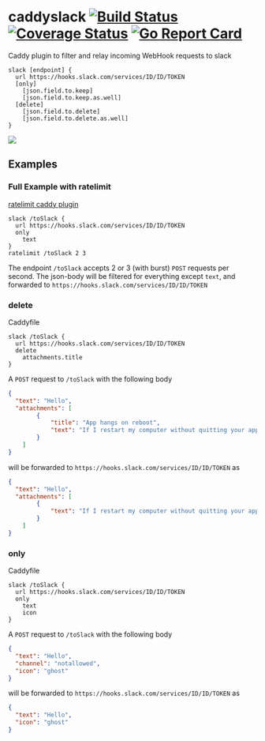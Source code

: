 # caddyslack [![Build Status](https://travis-ci.org/zahlz/caddyslack.svg?branch=master)](https://travis-ci.org/zahlz/caddyslack) [![Coverage Status](https://coveralls.io/repos/github/zahlz/caddyslack/badge.svg?branch=master)](https://coveralls.io/github/zahlz/caddyslack?branch=master) [![Go Report Card](https://goreportcard.com/badge/github.com/zahlz/caddyslack)](https://goreportcard.com/report/github.com/zahlz/caddyslack)

Caddy plugin to filter and relay incoming WebHook requests to slack

```
slack [endpoint] {
  url https://hooks.slack.com/services/ID/ID/TOKEN
  [only]
    [json.field.to.keep]
    [json.field.to.keep.as.well]
  [delete]
    [json.field.to.delete]
    [json.field.to.delete.as.well]
}
```

![](/doc/caddySlack.png)

## Examples
### Full Example with ratelimit
[ratelimit caddy plugin](https://caddyserver.com/docs/ratelimit)
```
slack /toSlack {
  url https://hooks.slack.com/services/ID/ID/TOKEN
  only
    text
}
ratelimit /toSlack 2 3
```
The endpoint `/toSlack` accepts 2 or 3 (with burst) `POST` requests per second. The json-body will be filtered for everything except `text`, and forwarded to `https://hooks.slack.com/services/ID/ID/TOKEN`

### delete

Caddyfile
```
slack /toSlack {
  url https://hooks.slack.com/services/ID/ID/TOKEN
  delete
    attachments.title
}
```

A `POST` request to `/toSlack` with the following body

```json
{
  "text": "Hello",
  "attachments": [
        {
            "title": "App hangs on reboot",
            "text": "If I restart my computer without quitting your app, it stops the reboot sequence.",
        }
    ]
}
```

will be forwarded to `https://hooks.slack.com/services/ID/ID/TOKEN` as

```json
{
  "text": "Hello",
  "attachments": [
        {
            "text": "If I restart my computer without quitting your app, it stops the reboot sequence.",
        }
    ]
}
```


### only

Caddyfile
```
slack /toSlack {
  url https://hooks.slack.com/services/ID/ID/TOKEN
  only
    text
    icon
}
```

A `POST` request to `/toSlack` with the following body

```json
{
  "text": "Hello",
  "channel": "notallowed",
  "icon": "ghost"
}
```

will be forwarded to `https://hooks.slack.com/services/ID/ID/TOKEN` as

```json
{
  "text": "Hello",
  "icon": "ghost"
}
```
